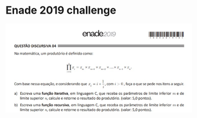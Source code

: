# Enade 2019 challenge
[![](https://raw.githubusercontent.com/mmcarvaxd/Enade-Challenge-2019-04/main/image/1417c04d-0b0a-4a63-adb9-4c50b4924b7d.jfif)](https://raw.githubusercontent.com/mmcarvaxd/Enade-Challenge-2019-04/main/image/1417c04d-0b0a-4a63-adb9-4c50b4924b7d.jfif)